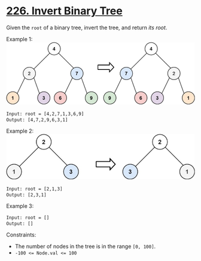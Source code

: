 # [226. Invert Binary Tree](https://leetcode.com/problems/invert-binary-tree/)

Given the `root` of a binary tree, invert the tree, and return _its root_.


Example 1:
![Example 1](invert1-tree.jpg)
```
Input: root = [4,2,7,1,3,6,9]
Output: [4,7,2,9,6,3,1]
```
Example 2:
![Example 2](invert2-tree.jpg)
```
Input: root = [2,1,3]
Output: [2,3,1]
```
Example 3:
```
Input: root = []
Output: []
```


Constraints:
* The number of nodes in the tree is in the range `[0, 100]`.
* `-100 <= Node.val <= 100`
